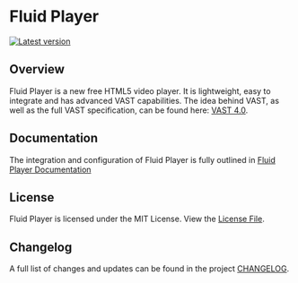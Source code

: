 # Fluid Player
[![Latest version](https://img.shields.io/badge/Latest%20Version-2.4.6-blue.svg)](https://github.com/fluid-player/fluid-player/releases/latest)

## Overview

Fluid Player is a new free HTML5 video player. It is lightweight, easy to integrate and has advanced VAST capabilities.
The idea behind VAST, as well as the full VAST specification, can be found here: [VAST 4.0](https://www.iab.com/guidelines/digital-video-ad-serving-template-vast-4-0/).

## Documentation
The integration and configuration of Fluid Player is fully outlined in [Fluid Player Documentation](http://docs.fluidplayer.com)


## License

Fluid Player is licensed under the MIT License. View the [License File](LICENSE).

## Changelog

A full list of changes and updates can be found in the project [CHANGELOG](CHANGELOG.md).
